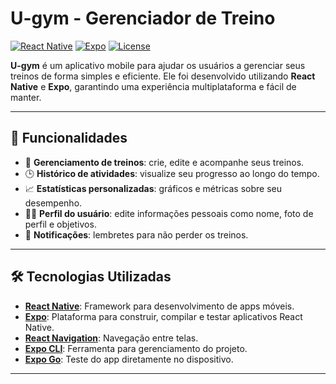 # U-gym - Gerenciador de Treino

[![React Native](https://img.shields.io/badge/React%20Native-0.72.3-blue)](https://reactnative.dev/)
[![Expo](https://img.shields.io/badge/Expo-49.0.0-000000)](https://expo.dev/)
[![License](https://img.shields.io/badge/license-MIT-green)](./LICENSE)

**U-gym** é um aplicativo mobile para ajudar os usuários a gerenciar seus treinos de forma simples e eficiente. Ele foi desenvolvido utilizando **React Native** e **Expo**, garantindo uma experiência multiplataforma e fácil de manter.

---

## 🚀 Funcionalidades

- 📅 **Gerenciamento de treinos**: crie, edite e acompanhe seus treinos.
- 🕒 **Histórico de atividades**: visualize seu progresso ao longo do tempo.
- 📈 **Estatísticas personalizadas**: gráficos e métricas sobre seu desempenho.
- 🧑‍💻 **Perfil do usuário**: edite informações pessoais como nome, foto de perfil e objetivos.
- 🔔 **Notificações**: lembretes para não perder os treinos.

---

## 🛠️ Tecnologias Utilizadas

- **[React Native](https://reactnative.dev/)**: Framework para desenvolvimento de apps móveis.
- **[Expo](https://expo.dev/)**: Plataforma para construir, compilar e testar aplicativos React Native.
- **[React Navigation](https://reactnavigation.org/)**: Navegação entre telas.
- **[Expo CLI](https://docs.expo.dev/workflow/expo-cli/)**: Ferramenta para gerenciamento do projeto.
- **[Expo Go](https://expo.dev/client)**: Teste do app diretamente no dispositivo.

---
